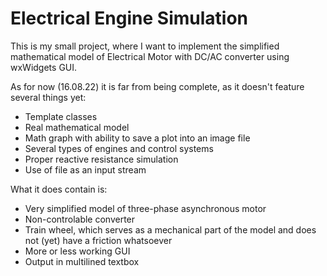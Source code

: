 # Electrical Engine Simulation
This is my small project, where I want to implement the simplified mathematical model of Electrical Motor with DC/AC converter using wxWidgets GUI.

As for now (16.08.22) it is far from being complete, as it doesn't feature several things yet:
- Template classes
- Real mathematical model
- Math graph with ability to save a plot into an image file
- Several types of engines and control systems
- Proper reactive resistance simulation
- Use of file as an input stream

What it does contain is:
- Very simplified model of three-phase asynchronous motor
- Non-controlable converter
- Train wheel, which serves as a mechanical part of the model and does not (yet) have a friction whatsoever
- More or less working GUI
- Output in multilined textbox
